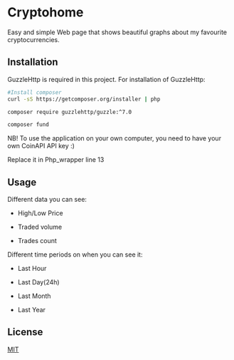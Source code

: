 # Cryptohome

Easy and simple Web page that shows beautiful graphs about my favourite cryptocurrencies. 

## Installation

GuzzleHttp is required in this project. For installation of GuzzleHttp:


```bash
#Install composer
curl -sS https://getcomposer.org/installer | php

composer require guzzlehttp/guzzle:^7.0

composer fund
```
NB! To use the application on your own computer, you need to have your own CoinAPI API key :)

Replace it in Php_wrapper line 13 

## Usage
Different data you can see:

-  High/Low Price

-  Traded volume

-  Trades count

Different time periods on when you can see it:

-  Last Hour

-  Last Day(24h)

-  Last Month

-  Last Year



## License

[MIT](https://choosealicense.com/licenses/mit/)
